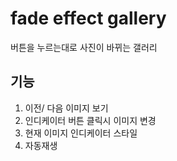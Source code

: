 # fade effect gallery
버튼을 누르는대로 사진이 바뀌는 갤러리

## 기능
1. 이전/ 다음 이미지 보기
2. 인디케이터 버튼 클릭시 이미지 변경
3. 현재 이미지 인디케이터 스타일
4. 자동재생
